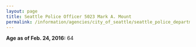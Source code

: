 ```yaml
---
layout: page
title: Seattle Police Officer 5023 Mark A. Mount
permalink: /information/agencies/city_of_seattle/seattle_police_department/copbook/5023/
---
```


**Age as of Feb. 24, 2016:** 64
